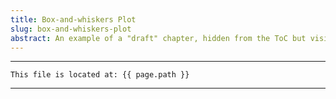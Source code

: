 ```yaml
---
title: Box-and-whiskers Plot
slug: box-and-whiskers-plot
abstract: An example of a "draft" chapter, hidden from the ToC but visible in the outline.
---
```



---
```
This file is located at: {{ page.path }}
```
---



